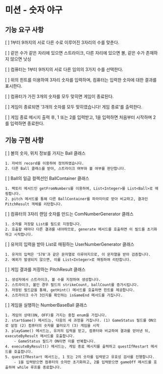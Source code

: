 # 미션 - 숫자 야구

## 기능 요구 사항

[ ] 1부터 9까지의 서로 다른 수로 이루어진 3자리의 수를 맞춘다.

[ ] 같은 수가 같은 자리에 있으면 스트라이크, 다른 자리에 있으면 볼, 같은 수가 존재하지 않으면 낫싱

[ ] 컴퓨터는 1부터 9까지의 서로 다른 임의의 3가지 수를 선택한다.

[ ] 위의 힌트를 이용하여 3자리 숫자를 입력하며, 컴퓨터는 입력한 숫자에 대한 결과를 표시한다.

[ ] 컴퓨터가 가진 3개의 숫자를 모두 맞히면 게임이 종료된다.

[ ] 게임이 종료되면 '3개의 숫자를 모두 맞히였습니다! 게임 종료'를 출력한다.

[ ] 게임 종료 메시지 출력 후, 1 또는 2를 입력받고, 1을 입력하면 처음부터 시작하며 2를 입력하면 종료한다.

## 기능 구현 사항

[ ] 볼의 숫자, 위치 정보를 가지는 Ball 클래스

    1. 자바의 record를 이용하여 정의하였습니다.
    2. 다른 Ball 클래스를 받아, 스트라이크 여부와 볼 여부를 판단합니다. 

[ ] Ball의 일급 컬렉션인 BallContainer 클래스

    1. 팩토리 메서드인 getFromNumbers를 이용하여, List<Integer>를 List<Ball>로 매핑합니다.
    2. pitch 메서드를 통해 다른 BallContainer를 파라미터로 받아 비교하고, 결과인 PitchResult 객체를 리턴합니다.

[ ] 컴퓨터의 3자리 랜덤 숫자를 만드는 ComNumberGenerator 클래스

    1. 숫자를 저장할 List를 필드로 지정합니다.
    2. 호출할 때마다 다른 결과를 내야하므로, generate 메서드를 호출하면 이 필드를 초기화하고 시작합니다.

[ ] 유저의 입력을 받아 List<Integer>로 매핑하는 UserNumberGenerator 클래스

    1. 유저의 입력은 '578'과 같은 문자열로 이루어지므로, 이 문자열을 받아 검증합니다.
    2. 예외가 발생되지 않으면, 이를 List<Integer>로 매핑하여 리턴합니다.

[ ] 게임 결과를 저장하는 PitchResult 클래스

    1. 생성자에서 스트라이크, 볼 수를 지정하여 생성합니다.
    2. 스트라이크, 볼인 경우 필드의 strikeCount, ballCount를 증가시킵니다.
    3. 저장된 필드값을 통해, getHint() 메서드를 호출하면 힌트를 제공합니다.
    4. 스트라이크 수가 3인지를 확인하는 isGameEnd 메서드를 가집니다.

[ ] 게임을 실행하는 NumberBaseBall 클래스

    1. 게임의 상태(ON, OFF)를 가지는 중첩 enum을 가집니다.
    2. startGame() 메서드는, 다음의 세 과정을 거칩니다. (1) GameStatus 필드를 ON으로 설정 (2) 컴퓨터의 숫자를 불러오기 (3) 게임을 시작
    3. playGame() 메서드는, 유저의 입력을 받고, 컴퓨터와 비교하여 결과를 얻어낸 뒤, executeByResult 메서드를 호출합니다. 
        - GameStatus 필드가 ON이면 이를 반복합니다.
    4. executeByResult() 메서드는, 게임 종료 메시지를 출력하고 questIfRestart 메서드를 호출합니다.
    5. questIfRestart 메서드는, 1 또는 2의 숫자를 입력받고 유효성 검사를 진행합니다.
        - 1을 입력받으면 컴퓨터의 숫자만 초기화하고, 2를 입력받으면 gameOff 메서드를 호출하여 while 루프를 종료합니다. 